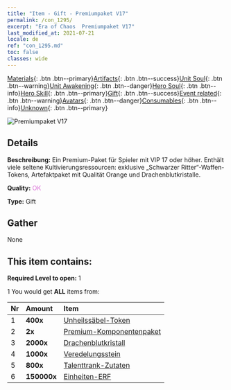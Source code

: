 ```yaml
---
title: "Item - Gift - Premiumpaket V17"
permalink: /con_1295/
excerpt: "Era of Chaos  Premiumpaket V17"
last_modified_at: 2021-07-21
locale: de
ref: "con_1295.md"
toc: false
classes: wide
---
```

 [Materials](/ItemsDE/){: .btn .btn--primary}[Artifacts](/ItemsDE/Artifacts/){: .btn .btn--success}[Unit Soul](/ItemsDE/UnitSoul/){: .btn .btn--warning}[Unit Awakening](/ItemsDE/UnitAwakening/){: .btn .btn--danger}[Hero Soul](/ItemsDE/HeroSoul/){: .btn .btn--info}[Hero Skill](/ItemsDE/HeroSkill/){: .btn .btn--primary}[Gift](/ItemsDE/Gift/){: .btn .btn--success}[Event related](/ItemsDE/Events/){: .btn .btn--warning}[Avatars](/ItemsDE/Avatars/){: .btn .btn--danger}[Consumables](/ItemsDE/Consumables/){: .btn .btn--info}[Unknown](/ItemsDE/Unknown/){: .btn .btn--primary}

 ![Premiumpaket V17](/images/t/i_905001.png)

## Details
 **Beschreibung:** Ein Premium-Paket für Spieler mit VIP 17 oder höher. Enthält viele seltene Kultivierungsressourcen: exklusive „Schwarzer Ritter“-Waffen-Tokens, Artefaktpaket mit Qualität Orange und Drachenblutkristalle.

 **Quality:** <span style="color: #DA70D6">OK</span>

 **Type:** Gift

## Gather

  None

## This item contains:

 **Required Level to open:** 1

 1 You would get **ALL** items  from:

  | Nr | Amount |     Item    |
  |:---|:-------|:------------|
  | 1 |  **400x** | [Unheilssäbel-Token](/ItemsDE/con_979/) |  | 
  | 2 |  **2x** | [Premium-Komponentenpaket](/ItemsDE/con_1363/) |  | 
  | 3 |  **2000x** | [Drachenblutkristall](/ItemsDE/con_879/) |  | 
  | 4 |  **1000x** | [Veredelungsstein](/ItemsDE/con_814/) |  | 
  | 5 |  **800x** | [Talenttrank-Zutaten](/ItemsDE/con_1120/) |  | 
  | 6 |  **150000x** | [Einheiten-ERF](/ItemsDE/con_902/) |  | 
